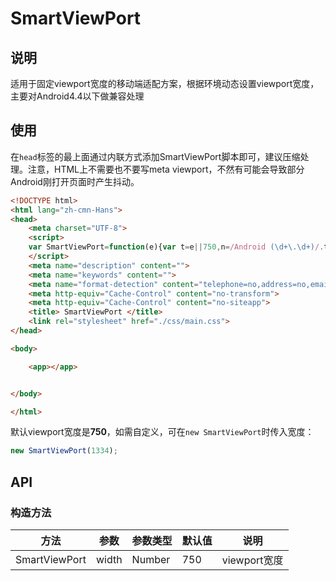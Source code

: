 # SmartViewPort

## 说明
适用于固定viewport宽度的移动端适配方案，根据环境动态设置viewport宽度，主要对Android4.4以下做兼容处理


## 使用

在`head`标签的最上面通过内联方式添加SmartViewPort脚本即可，建议压缩处理。注意，HTML上不需要也不要写meta viewport，不然有可能会导致部分Android刚打开页面时产生抖动。

```html
<!DOCTYPE html>
<html lang="zh-cmn-Hans">
<head>
    <meta charset="UTF-8">
    <script>
    var SmartViewPort=function(e){var t=e||750,n=/Android (\d+\.\d+)/.test(navigator.userAgent),a=document.querySelector('[name="viewport"]');if(a&&document.head.removeChild(a),n){var r=parseFloat(RegExp.$1);if(r>2.3&&4.4>r){var i=parseInt(window.screen.width)/t,o="width="+t+", minimum-scale="+i+", maximum-scale = "+i+", target-densitydpi=device-dpi";this.setContent(o)}else{var o="width="+t+", user-scalable=no";this.setContent(o)}}else{var o="width="+t+", user-scalable=no";this.setContent(o)}};SmartViewPort.prototype.setContent=function(e){var t=document.createElement("meta");t.name="viewport",t.content=e,document.getElementsByTagName("head")[0].appendChild(t)},new SmartViewPort;
    </script>
    <meta name="description" content="">
    <meta name="keywords" content="">
    <meta name="format-detection" content="telephone=no,address=no,email=no">
    <meta http-equiv="Cache-Control" content="no-transform">
    <meta http-equiv="Cache-Control" content="no-siteapp">
    <title> SmartViewPort </title>
    <link rel="stylesheet" href="./css/main.css">
</head>

<body>

    <app></app>


</body>

</html>

```

默认viewport宽度是**750**，如需自定义，可在`new SmartViewPort`时传入宽度：

```javascript
new SmartViewPort(1334);
```


## API
### 构造方法
| 方法           | 参数         | 参数类型 | 默认值 | 说明  |
| ------------- |------------- | -----| -----| -----|
| SmartViewPort| width| Number  | 750 | viewport宽度 |


